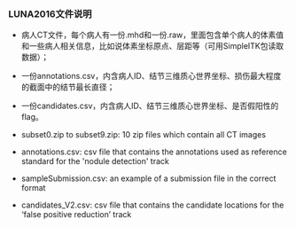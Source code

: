 ### LUNA2016文件说明
* 病人CT文件，每个病人有一份.mhd和一份.raw，里面包含单个病人的体素值和一些病人相关信息，比如说体素坐标原点、层距等（可用SimpleITK包读取数据）；

* 一份annotations.csv，内含病人ID、结节三维质心世界坐标、损伤最大程度的截面中的结节最长直径；

* 一份candidates.csv，内含病人ID、结节三维质心世界坐标、是否假阳性的flag。

* subset0.zip to subset9.zip: 10 zip files which contain all CT images
* annotations.csv: csv file that contains the annotations used as reference standard for the 'nodule detection' track
* sampleSubmission.csv: an example of a submission file in the correct format
* candidates_V2.csv: csv file that contains the candidate locations for the ‘false positive reduction’ track
